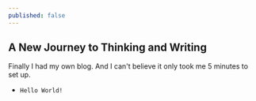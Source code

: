 ```yaml
---
published: false
---
```

## A New Journey to Thinking and Writing

Finally I had my own blog. And I can't believe it only took me 5 minutes to set up. 

- `Hello World!`
